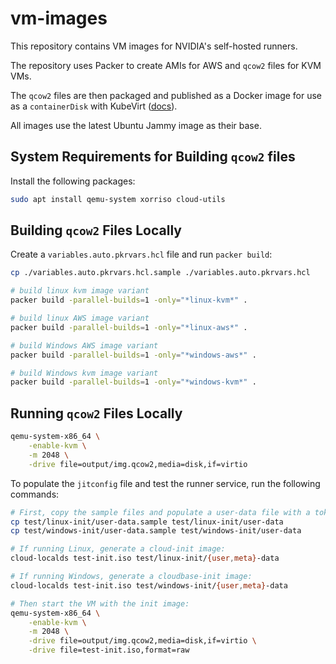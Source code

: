 # vm-images

This repository contains VM images for NVIDIA's self-hosted runners.

The repository uses Packer to create AMIs for AWS and `qcow2` files for KVM VMs.

The `qcow2` files are then packaged and published as a Docker image for use as a `containerDisk` with KubeVirt ([docs](https://kubevirt.io/user-guide/virtual_machines/disks_and_volumes/#containerdisk)).

All images use the latest Ubuntu Jammy image as their base.

## System Requirements for Building `qcow2` files

Install the following packages:

```sh
sudo apt install qemu-system xorriso cloud-utils
```

## Building `qcow2` Files Locally

Create a `variables.auto.pkrvars.hcl` file and run `packer build`:

```sh
cp ./variables.auto.pkrvars.hcl.sample ./variables.auto.pkrvars.hcl

# build linux kvm image variant
packer build -parallel-builds=1 -only="*linux-kvm*" .

# build linux AWS image variant
packer build -parallel-builds=1 -only="*linux-aws*" .

# build Windows AWS image variant
packer build -parallel-builds=1 -only="*windows-aws*" .

# build Windows kvm image variant
packer build -parallel-builds=1 -only="*windows-kvm*" .
```

## Running `qcow2` Files Locally

```sh
qemu-system-x86_64 \
    -enable-kvm \
    -m 2048 \
    -drive file=output/img.qcow2,media=disk,if=virtio
```

To populate the `jitconfig` file and test the runner service, run the following commands:

```sh
# First, copy the sample files and populate a user-data file with a token:
cp test/linux-init/user-data.sample test/linux-init/user-data
cp test/windows-init/user-data.sample test/windows-init/user-data

# If running Linux, generate a cloud-init image:
cloud-localds test-init.iso test/linux-init/{user,meta}-data

# If running Windows, generate a cloudbase-init image:
cloud-localds test-init.iso test/windows-init/{user,meta}-data

# Then start the VM with the init image:
qemu-system-x86_64 \
    -enable-kvm \
    -m 2048 \
    -drive file=output/img.qcow2,media=disk,if=virtio \
    -drive file=test-init.iso,format=raw
```
